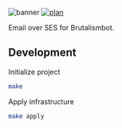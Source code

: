 ![banner](https://brutalismbot.com/banner.png)
[![plan](https://img.shields.io/github/workflow/status/brutalismbot/mail/plan?logo=github&style=flat-square)](https://github.com/brutalismbot/mail/actions)

Email over SES for Brutalismbot.

## Development

Initialize project

```bash
make
```

Apply infrastructure

```bash
make apply
```
